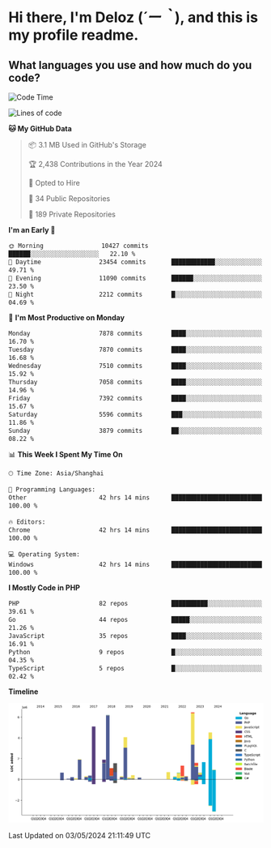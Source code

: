 # **Hi there, I'm Deloz (*´ー｀*), and this is my profile readme.**

## **What languages you use and how much do you code?**

<!--START_SECTION:waka-->
![Code Time](http://img.shields.io/badge/Code%20Time-3%2C901%20hrs%2052%20mins-blue)

![Lines of code](https://img.shields.io/badge/From%20Hello%20World%20I%27ve%20Written-43.4%20million%20lines%20of%20code-blue)

**🐱 My GitHub Data** 

> 📦 3.1 MB Used in GitHub's Storage 
 > 
> 🏆 2,438 Contributions in the Year 2024
 > 
> 💼 Opted to Hire
 > 
> 📜 34 Public Repositories 
 > 
> 🔑 189 Private Repositories 
 > 
**I'm an Early 🐤** 

```text
🌞 Morning                10427 commits       ██████░░░░░░░░░░░░░░░░░░░   22.10 % 
🌆 Daytime                23454 commits       ████████████░░░░░░░░░░░░░   49.71 % 
🌃 Evening                11090 commits       ██████░░░░░░░░░░░░░░░░░░░   23.50 % 
🌙 Night                  2212 commits        █░░░░░░░░░░░░░░░░░░░░░░░░   04.69 % 
```
📅 **I'm Most Productive on Monday** 

```text
Monday                   7878 commits        ████░░░░░░░░░░░░░░░░░░░░░   16.70 % 
Tuesday                  7870 commits        ████░░░░░░░░░░░░░░░░░░░░░   16.68 % 
Wednesday                7510 commits        ████░░░░░░░░░░░░░░░░░░░░░   15.92 % 
Thursday                 7058 commits        ████░░░░░░░░░░░░░░░░░░░░░   14.96 % 
Friday                   7392 commits        ████░░░░░░░░░░░░░░░░░░░░░   15.67 % 
Saturday                 5596 commits        ███░░░░░░░░░░░░░░░░░░░░░░   11.86 % 
Sunday                   3879 commits        ██░░░░░░░░░░░░░░░░░░░░░░░   08.22 % 
```


📊 **This Week I Spent My Time On** 

```text
🕑︎ Time Zone: Asia/Shanghai

💬 Programming Languages: 
Other                    42 hrs 14 mins      █████████████████████████   100.00 % 

🔥 Editors: 
Chrome                   42 hrs 14 mins      █████████████████████████   100.00 % 

💻 Operating System: 
Windows                  42 hrs 14 mins      █████████████████████████   100.00 % 
```

**I Mostly Code in PHP** 

```text
PHP                      82 repos            ██████████░░░░░░░░░░░░░░░   39.61 % 
Go                       44 repos            █████░░░░░░░░░░░░░░░░░░░░   21.26 % 
JavaScript               35 repos            ████░░░░░░░░░░░░░░░░░░░░░   16.91 % 
Python                   9 repos             █░░░░░░░░░░░░░░░░░░░░░░░░   04.35 % 
TypeScript               5 repos             █░░░░░░░░░░░░░░░░░░░░░░░░   02.42 % 
```



**Timeline**

![Lines of Code chart](https://raw.githubusercontent.com/deloz/deloz/main/assets/bar_graph.png)


 Last Updated on 03/05/2024 21:11:49 UTC
<!--END_SECTION:waka-->
